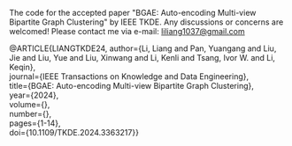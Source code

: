 The code for the accepted paper "BGAE: Auto-encoding Multi-view Bipartite Graph Clustering" by IEEE TKDE.
Any discussions or concerns are welcomed! Please contact me via e-mail: liliang1037@gmail.com

@ARTICLE{LIANGTKDE24,
  author={Li, Liang and Pan, Yuangang and Liu, Jie and Liu, Yue and Liu, Xinwang and Li, Kenli and Tsang, Ivor W. and Li, Keqin},  
  journal={IEEE Transactions on Knowledge and Data Engineering},  
  title={BGAE: Auto-encoding Multi-view Bipartite Graph Clustering},   
  year={2024},  
  volume={},  
  number={},  
  pages={1-14},  
  doi={10.1109/TKDE.2024.3363217}}
